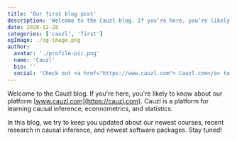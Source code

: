```yaml
---
title: 'Our first blog post'
description: 'Welcome to the Cauzl blog. If you’re here, you’re likely to know about out platform www.cauzl.com. Cauzl is a platform for learning causal inference, econnometrics, and statistics.'
date: 2020-12-28
categories: ['cauzl', 'first']
ogImage: ./og-image.png
author:
  avatar: './profile-pic.png'
  name: 'Cauzl'
  bio: ''
  social: 'Check out <a href="https://www.cauzl.com"> Cauzl.com</a> to learn about cuasal inference, econometrics, and statistics. You can follow us on <a href="https://twitter.com/_cauzl">twitter</a> or join our <a href="https://cauzl.substack.com/">newsletter</a> for latest updates.'
---
```


Welcome to the Cauzl blog. If you're here, you're likely to know about our platform [www.cauzl.com](https://cauzl.com). Cauzl is a platform for learning causal inference, econnometrics, and statistics.

In this blog, we try to keep you updated about our newest courses, recent research in causal inference, and newest software packages. Stay tuned!
